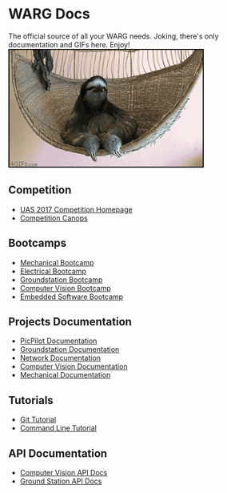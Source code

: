 # WARG Docs

The official source of all your WARG needs. Joking, there's only documentation and GIFs here. Enjoy!
<a id="gif_link" target="_blank">
![Sloth GIF](./images/sloth-deal-with-it.gif)
</a>
## Competition
- [UAS 2017 Competition Homepage](https://unmannedsystems.ca/home/students/student-competition-details/)
- [Competition Canops](https://unmannedsystems.ca/download/2017-conops-and-rules/#)

## Bootcamps

- [Mechanical Bootcamp](bootcamp/mechanical.md)
- [Electrical Bootcamp](bootcamp/electrical.md)
- [Groundstation Bootcamp](bootcamp/groundstation.md)
- [Computer Vision Bootcamp](bootcamp/computer-vision.md)
- [Embedded Software Bootcamp](bootcamp/embedded.md)

## Projects Documentation

- [PicPilot Documentation](picpilot/index.md)
- [Groundstation Documentation](groundstation/index.md)
- [Network Documentation](network/data_relay.md)
- [Computer Vision Documentation](computer-vision/index.md)
- [Mechanical Documentation](mechanical/index.md)

## Tutorials
- [Git Tutorial](./tutorials/git.md)
- [Command Line Tutorial](./tutorials/shell.md)

## API Documentation
- [Computer Vision API Docs](http://uwarg.github.io/computer-vision/html/)
- [Ground Station API Docs](http://gs.uwarg.com)
